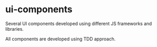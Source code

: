 # ui-components
Several UI components developed using different JS frameworks and libraries.

All components are developed using TDD approach.
